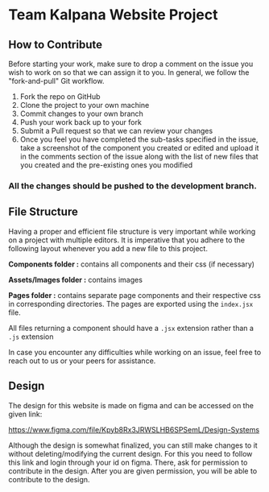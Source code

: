# Team Kalpana Website Project

## How to Contribute

Before starting your work, make sure to drop a comment on the issue you wish to work on so that we can assign it to you. In general, we follow the "fork-and-pull" Git workflow.

1. Fork the repo on GitHub
2. Clone the project to your own machine
3. Commit changes to your own branch
4. Push your work back up to your fork
5. Submit a Pull request so that we can review your changes
5. Once you feel you have completed the sub-tasks specified in the issue, take a screenshot of the component you created or edited and upload it in the comments section of the issue along with the list of new files that you created and the pre-existing ones you modified

### **All the changes should be pushed to the development branch.**

## File Structure

Having a proper and efficient file structure is very important while working on a project with multiple editors. It is imperative that you adhere to the following layout whenever you add a new file to this project.

**Components folder :** contains all components and their css (if necessary)

**Assets/Images folder :** contains images

**Pages folder :** contains separate page components and their respective css in corresponding directories. The pages are exported using the ```index.jsx``` file.

All files returning a component should have a ```.jsx``` extension rather than a ```.js``` extension

In case you encounter any difficulties while working on an issue, feel free to reach out to us or your peers for assistance.

## Design

The design for this website is made on figma and can be accessed on the given link:

https://www.figma.com/file/Kpyb8Rx3JRWSLHB6SPSemL/Design-Systems

Although the design is somewhat finalized, you can still make changes to it without deleting/modifying the current design.
For this you need to follow this link and login through your id on figma. There, ask for permission to contribute in the design. After you are given permission, you will be able to contribute to the design.
